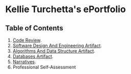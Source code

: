 # Kellie Turchetta's ePortfolio

## Table of Contents

1. [Code Review](https://github.com/kellieturchetta/kellieturchetta.github.io/blob/main/CodeReview.md).
2. [Software Design And Engineering Artifact](https://github.com/kellieturchetta/kellieturchetta.github.io/blob/main/FinalVersion.cp).
3. [Algorithms And Data Structure Artifact](https://github.com/kellieturchetta/kellieturchetta.github.io/blob/main/Module5updated.zip).
4. [Databases Artifact](https://github.com/kellieturchetta/kellieturchetta.github.io/blob/main/cs-340%20milestone%201%20(1).docx).
5. [Narratives](https://github.com/kellieturchetta/kellieturchetta.github.io/blob/main/Narratives.docx).
6. Professional Self-Assessment


